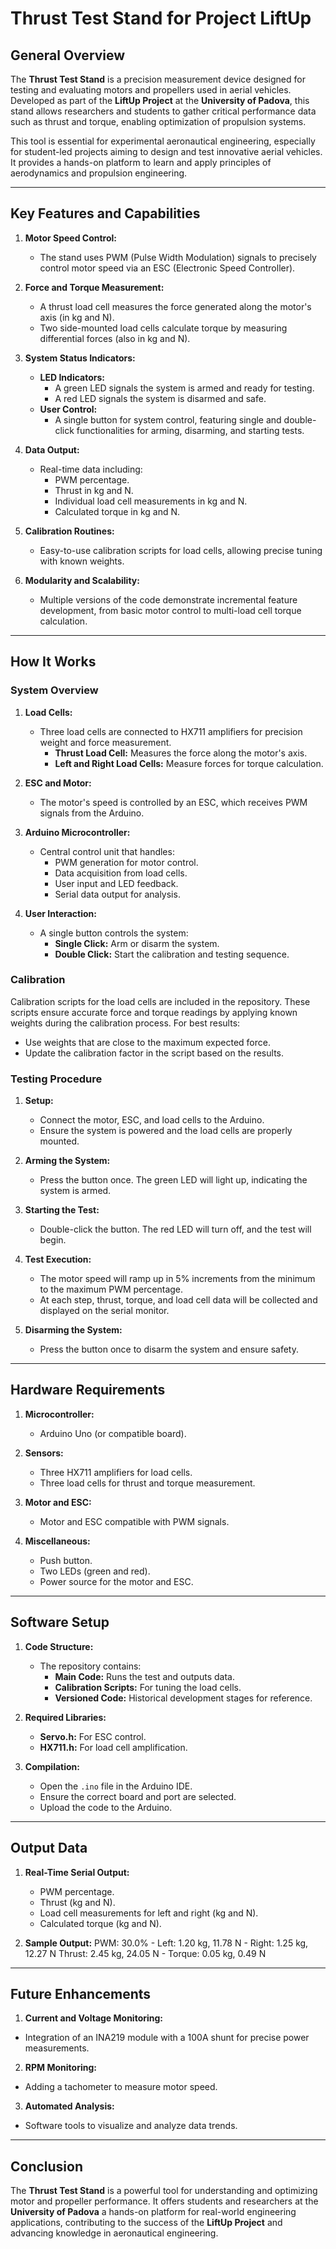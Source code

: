 # **Thrust Test Stand for Project LiftUp**

## **General Overview**

The **Thrust Test Stand** is a precision measurement device designed for testing and evaluating motors and propellers used in aerial vehicles. Developed as part of the **LiftUp Project** at the **University of Padova**, this stand allows researchers and students to gather critical performance data such as thrust and torque, enabling optimization of propulsion systems. 

This tool is essential for experimental aeronautical engineering, especially for student-led projects aiming to design and test innovative aerial vehicles. It provides a hands-on platform to learn and apply principles of aerodynamics and propulsion engineering.

---

## **Key Features and Capabilities**

1. **Motor Speed Control:**
   - The stand uses PWM (Pulse Width Modulation) signals to precisely control motor speed via an ESC (Electronic Speed Controller).

2. **Force and Torque Measurement:**
   - A thrust load cell measures the force generated along the motor's axis (in kg and N).
   - Two side-mounted load cells calculate torque by measuring differential forces (also in kg and N).

3. **System Status Indicators:**
   - **LED Indicators:** 
     - A green LED signals the system is armed and ready for testing.
     - A red LED signals the system is disarmed and safe.
   - **User Control:**
     - A single button for system control, featuring single and double-click functionalities for arming, disarming, and starting tests.

4. **Data Output:**
   - Real-time data including:
     - PWM percentage.
     - Thrust in kg and N.
     - Individual load cell measurements in kg and N.
     - Calculated torque in kg and N.

5. **Calibration Routines:**
   - Easy-to-use calibration scripts for load cells, allowing precise tuning with known weights.

6. **Modularity and Scalability:**
   - Multiple versions of the code demonstrate incremental feature development, from basic motor control to multi-load cell torque calculation.

---

## **How It Works**

### **System Overview**

1. **Load Cells:**
   - Three load cells are connected to HX711 amplifiers for precision weight and force measurement.
     - **Thrust Load Cell:** Measures the force along the motor's axis.
     - **Left and Right Load Cells:** Measure forces for torque calculation.

2. **ESC and Motor:**
   - The motor's speed is controlled by an ESC, which receives PWM signals from the Arduino.

3. **Arduino Microcontroller:**
   - Central control unit that handles:
     - PWM generation for motor control.
     - Data acquisition from load cells.
     - User input and LED feedback.
     - Serial data output for analysis.

4. **User Interaction:**
   - A single button controls the system:
     - **Single Click:** Arm or disarm the system.
     - **Double Click:** Start the calibration and testing sequence.

### **Calibration**

Calibration scripts for the load cells are included in the repository. These scripts ensure accurate force and torque readings by applying known weights during the calibration process. For best results:
- Use weights that are close to the maximum expected force.
- Update the calibration factor in the script based on the results.

### **Testing Procedure**

1. **Setup:**
   - Connect the motor, ESC, and load cells to the Arduino.
   - Ensure the system is powered and the load cells are properly mounted.

2. **Arming the System:**
   - Press the button once. The green LED will light up, indicating the system is armed.

3. **Starting the Test:**
   - Double-click the button. The red LED will turn off, and the test will begin.

4. **Test Execution:**
   - The motor speed will ramp up in 5% increments from the minimum to the maximum PWM percentage.
   - At each step, thrust, torque, and load cell data will be collected and displayed on the serial monitor.

5. **Disarming the System:**
   - Press the button once to disarm the system and ensure safety.

---

## **Hardware Requirements**

1. **Microcontroller:**
   - Arduino Uno (or compatible board).

2. **Sensors:**
   - Three HX711 amplifiers for load cells.
   - Three load cells for thrust and torque measurement.

3. **Motor and ESC:**
   - Motor and ESC compatible with PWM signals.

4. **Miscellaneous:**
   - Push button.
   - Two LEDs (green and red).
   - Power source for the motor and ESC.

---

## **Software Setup**

1. **Code Structure:**
   - The repository contains:
     - **Main Code:** Runs the test and outputs data.
     - **Calibration Scripts:** For tuning the load cells.
     - **Versioned Code:** Historical development stages for reference.

2. **Required Libraries:**
   - **Servo.h:** For ESC control.
   - **HX711.h:** For load cell amplification.

3. **Compilation:**
   - Open the `.ino` file in the Arduino IDE.
   - Ensure the correct board and port are selected.
   - Upload the code to the Arduino.

---

## **Output Data**

1. **Real-Time Serial Output:**
   - PWM percentage.
   - Thrust (kg and N).
   - Load cell measurements for left and right (kg and N).
   - Calculated torque (kg and N).

2. **Sample Output:**
PWM: 30.0% - Left: 1.20 kg, 11.78 N - Right: 1.25 kg, 12.27 N
Thrust: 2.45 kg, 24.05 N - Torque: 0.05 kg, 0.49 N
---

## **Future Enhancements**

1. **Current and Voltage Monitoring:**
- Integration of an INA219 module with a 100A shunt for precise power measurements.

2. **RPM Monitoring:**
- Adding a tachometer to measure motor speed.

3. **Automated Analysis:**
- Software tools to visualize and analyze data trends.

---

## **Conclusion**

The **Thrust Test Stand** is a powerful tool for understanding and optimizing motor and propeller performance. It offers students and researchers at the **University of Padova** a hands-on platform for real-world engineering applications, contributing to the success of the **LiftUp Project** and advancing knowledge in aeronautical engineering.
